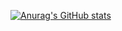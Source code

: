 [![Anurag's GitHub stats](https://github-readme-stats.vercel.app/api?username=magezee)](https://github.com/anuraghazra/github-readme-stats)

